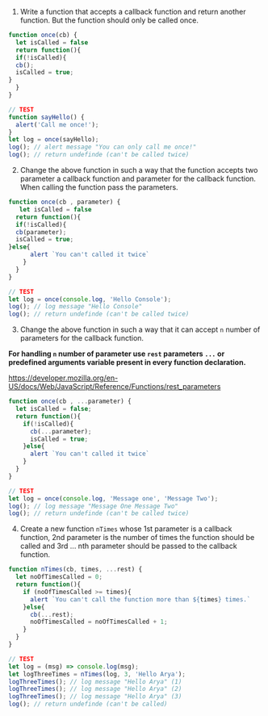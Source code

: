 1. Write a function that accepts a callback function and return another function. But the function should only be called once.

```js
function once(cb) {
  let isCalled = false
  return function(){
  if(!isCalled){
  cb();
  isCalled = true;
}
  }
}

// TEST
function sayHello() {
  alert('Call me once!');
}
let log = once(sayHello);
log(); // alert message "You can only call me once!"
log(); // return undefinde (can't be called twice)
```

2. Change the above function in such a way that the function accepts two parameter a callback function and parameter for the callback function. When calling the function pass the parameters.

```js
function once(cb , parameter) {
   let isCalled = false
  return function(){
  if(!isCalled){
  cb(parameter);
  isCalled = true;
}else{
      alert `You can't called it twice`
    }
  }
}

// TEST
let log = once(console.log, 'Hello Console');
log(); // log message "Hello Console"
log(); // return undefinde (can't be called twice)
```

3. Change the above function in such a way that it can accept `n` number of parameters for the callback function.

**For handling `n` number of parameter use `rest` parameters `...` or predefined arguments variable present in every function declaration.**

https://developer.mozilla.org/en-US/docs/Web/JavaScript/Reference/Functions/rest_parameters

```js
function once(cb , ...parameter) {
  let isCalled = false;
  return function(){
    if(!isCalled){
      cb(...parameter);
      isCalled = true;
    }else{
      alert `You can't called it twice`
    }
  }
}

// TEST
let log = once(console.log, 'Message one', 'Message Two');
log(); // log message "Message One Message Two"
log(); // return undefinde (can't be called twice)
```

4. Create a new function `nTimes` whose 1st parameter is a callback function, 2nd parameter is the number of times the function should be called and 3rd ... nth parameter should be passed to the callback function.

```js
function nTimes(cb, times, ...rest) {
  let noOfTimesCalled = 0;
  return function(){
    if (noOfTimesCalled >= times){
      alert `You can't call the function more than ${times} times.`
    }else{
      cb(...rest);
      noOfTimesCalled = noOfTimesCalled + 1;
    }
  }
}

// TEST
let log = (msg) => console.log(msg);
let logThreeTimes = nTimes(log, 3, 'Hello Arya');
logThreeTimes(); // log message "Hello Arya" (1)
logThreeTimes(); // log message "Hello Arya" (2)
logThreeTimes(); // log message "Hello Arya" (3)
log(); // return undefinde (can't be called)
```

